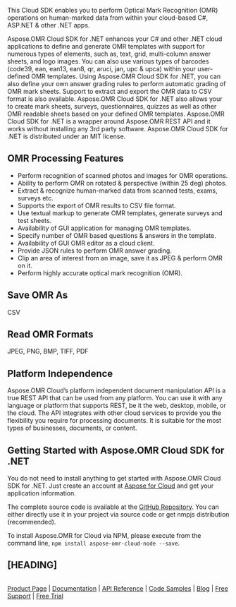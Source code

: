 This Cloud SDK enables you to perform Optical Mark Recognition (OMR) operations on human-marked data from within your cloud-based C#, ASP.NET & other .NET apps. 

Aspose.OMR Cloud SDK for .NET enhances your C# and other .NET cloud applications to define and generate OMR templates with support for numerous types of elements, such as, text, grid, multi-column answer sheets, and logo images. You can also use various types of barcodes (code39, ean, ean13, ean8, qr, aruci, jan, upc & upca) within your user-defined OMR templates. Using Aspose.OMR Cloud SDK for .NET, you can also define your own answer grading rules to perform automatic grading of OMR mark sheets. Support to extract and export the OMR data to CSV format is also available. Aspose.OMR Cloud SDK for .NET also allows your to create mark sheets, surveys, questionnaires, quizzes as well as other OMR readable sheets based on your defined OMR templates. Aspose.OMR Cloud SDK for .NET is a wrapper around Aspose.OMR REST API and it works without installing any 3rd party software. Aspose.OMR Cloud SDK for .NET is distributed under an MIT license.

## OMR Processing Features

- Perform recognition of scanned photos and images for OMR operations.
- Ability to perform OMR on rotated & perspective (within 25 deg) photos.
- Extract & recognize human-marked data from scanned tests, exams, surveys etc.
- Supports the export of OMR results to CSV file format.
- Use textual markup to generate OMR templates, generate surveys and test sheets.
- Availability of GUI application for managing OMR templates.
- Specify number of OMR based questions & answers in the template.
- Availability of GUI OMR editor as a cloud client.
- Provide JSON rules to perform OMR answer grading.
- Clip an area of interest from an image, save it as JPEG & perform OMR on it.
- Perform highly accurate optical mark recognition (OMR).

## Save OMR As

CSV

## Read OMR Formats

JPEG, PNG, BMP, TIFF, PDF

## Platform Independence

Aspose.OMR Cloud’s platform independent document manipulation API is a true REST API that can be used from any platform. You can use it with any language or platform that supports REST, be it the web, desktop, mobile, or the cloud. The API integrates with other cloud services to provide you the flexibility you require for processing documents. It is suitable for the most types of businesses, documents, or content.

## Getting Started with Aspose.OMR Cloud SDK for .NET

You do not need to install anything to get started with Aspose.OMR Cloud SDK for .NET. Just create an account at [Aspose for Cloud](https://dashboard.aspose.cloud/#/apps) and get your application information.

The complete source code is available at the [GitHub Repository](https://github.com/aspose-omr-cloud/aspose-omr-cloud-node). You can either directly use it in your project via source code or get nmpjs distribution (recommended).

To install Aspose.OMR for Cloud via NPM, please execute from the command line, `npm install aspose-omr-cloud-node --save`.

## [HEADING]

```js

```

[Product Page](https://products.aspose.cloud/omr/net) | [Documentation](https://docs.aspose.cloud/display/omrcloud/Home) | [API Reference](https://apireference.aspose.cloud/omr/) | [Code Samples](https://github.com/aspose-omr-cloud) | [Blog](https://blog.aspose.cloud/category/omr/) | [Free Support](https://forum.aspose.cloud/c/omr) | [Free Trial](https://dashboard.aspose.cloud/#/apps)